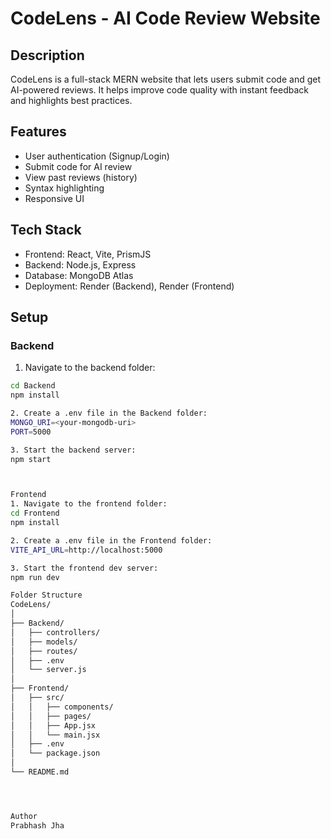 # CodeLens - AI Code Review Website

## Description
CodeLens is a full-stack MERN website that lets users submit code and get AI-powered reviews. It helps improve code quality with instant feedback and highlights best practices.

## Features
- User authentication (Signup/Login)  
- Submit code for AI review  
- View past reviews (history)  
- Syntax highlighting  
- Responsive UI

## Tech Stack
- Frontend: React, Vite, PrismJS  
- Backend: Node.js, Express  
- Database: MongoDB Atlas  
- Deployment: Render (Backend), Render (Frontend)

## Setup

### Backend
1. Navigate to the backend folder:
```bash
cd Backend
npm install

2. Create a .env file in the Backend folder:
MONGO_URI=<your-mongodb-uri>
PORT=5000

3. Start the backend server:
npm start



Frontend
1. Navigate to the frontend folder:
cd Frontend
npm install

2. Create a .env file in the Frontend folder:
VITE_API_URL=http://localhost:5000

3. Start the frontend dev server:
npm run dev

Folder Structure
CodeLens/
│
├── Backend/
│   ├── controllers/
│   ├── models/
│   ├── routes/
│   ├── .env
│   └── server.js
│
├── Frontend/
│   ├── src/
│   │   ├── components/
│   │   ├── pages/
│   │   ├── App.jsx
│   │   └── main.jsx
│   ├── .env
│   └── package.json
│
└── README.md




Author
Prabhash Jha
